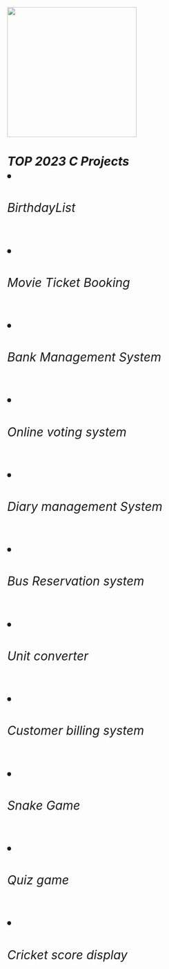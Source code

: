 <html>
<img src="https://i.pinimg.com/originals/e9/cd/86/e9cd862edd43a52271dbafc3d906b856.gif" height=300 width=300>
<h1><i> TOP 2023  C Projects </i>
  <li><h6>BirthdayList</h6>
  <li><h6>Movie Ticket Booking</h6>
  <li><h6>Bank Management System</h6>
  <li><h6>Online voting system</h6>
  <li><h6>Diary management System </h6>
   <li><h6>Bus Reservation system</h6>
     <li><h6>Unit converter</h6>
     <li><h6>Customer billing system</h6>
     <li><h6>Snake Game</h6>
     <li><h6>Quiz game</h6>
     <li><h6>Cricket score display</h6>
  
  </html>
